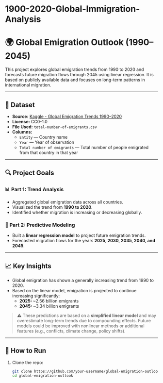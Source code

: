 # 1900-2020-Global-Immigration-Analysis


# 🌍 Global Emigration Outlook (1990–2045)

This project explores global emigration trends from 1990 to 2020 and forecasts future migration flows through 2045 using linear regression. It is based on publicly available data and focuses on long-term patterns in international migration.

---

## 📁 Dataset

- **Source:** [Kaggle - Global Emigration Trends 1990–2020](https://www.kaggle.com/datasets/shreyasur965/global-emigration-trends-1990-2020)
- **License:** CC0-1.0
- **File Used:** `total-number-of-emigrants.csv`
- **Columns:**
  - `Entity` — Country name
  - `Year` — Year of observation
  - `Total number of emigrants` — Total number of people emigrated from that country in that year

---

## 🔍 Project Goals

### 📊 Part 1: Trend Analysis
- Aggregated global emigration data across all countries.
- Visualized the trend from **1990 to 2020**.
- Identified whether migration is increasing or decreasing globally.

### 🤖 Part 2: Predictive Modeling
- Built a **linear regression model** to project future emigration trends.
- Forecasted migration flows for the years **2025, 2030, 2035, 2040, and 2045**.

---

## 📈 Key Insights

- Global emigration has shown a generally increasing trend from 1990 to 2020.
- Based on the linear model, emigration is projected to continue increasing significantly:
  - **2025:** ~2.56 billion emigrants
  - **2045:** ~3.34 billion emigrants

> ⚠️ These predictions are based on a **simplified linear model** and may overestimate long-term trends due to compounding effects. Future models could be improved with nonlinear methods or additional features (e.g., conflicts, climate change, policy shifts).

---

## 📌 How to Run

1. Clone the repo:
   ```bash
   git clone https://github.com/your-username/global-emigration-outlook.git
   cd global-emigration-outlook

